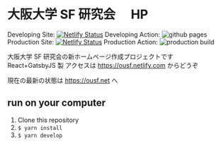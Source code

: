 # 大阪大学 SF 研究会　 HP

Developing Site:
[![Netlify Status](https://api.netlify.com/api/v1/badges/e44cc1e0-eb86-4b1d-bc79-9553811acb76/deploy-status)](https://app.netlify.com/sites/ousf-dev/deploys)
Developing Action:
![github pages](https://github.com/ousf/ousfhp/workflows/github%20pages/badge.svg)
Production Site:
[![Netlify Status](https://api.netlify.com/api/v1/badges/20d84fe6-d0b9-44ba-b192-ba368dc9f37c/deploy-status)](https://app.netlify.com/sites/ousf/deploys)
Production Action:
![production build](https://github.com/ousf/ousfhp/workflows/production%20build/badge.svg)

大阪大学 SF 研究会の新ホームページ作成プロジェクトです  
React+GatsbyJS 製
アクセスは https://ousf.netlify.com からどうぞ

現在の最新の状態は https://ousf.net へ

## run on your computer

1. Clone this repository
2. `$ yarn install`
3. `$ yarn develop`
